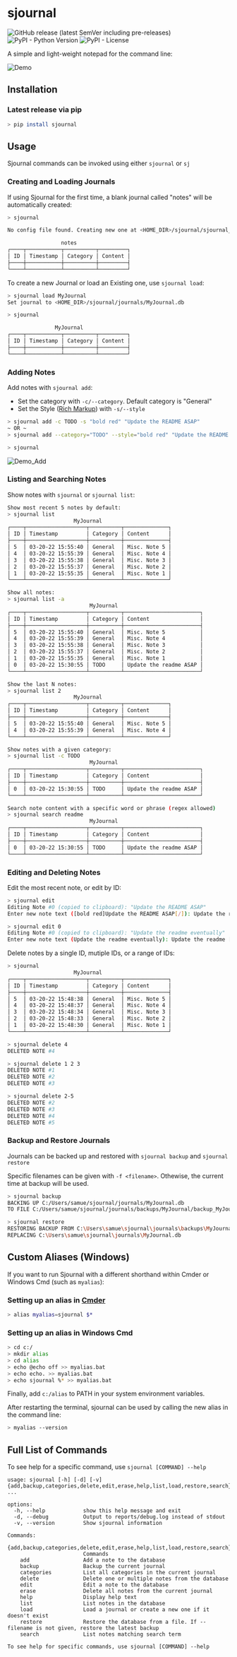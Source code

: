 # sjournal 
![GitHub release (latest SemVer including pre-releases)](https://img.shields.io/github/v/release/SamuelStuver/sjournal?include_prereleases&logo=github)
![PyPI - Python Version](https://img.shields.io/pypi/pyversions/sjournal)
![PyPI - License](https://img.shields.io/pypi/l/sjournal)

A simple and light-weight notepad for the command line:

![Demo](./demos/demo.png)

## Installation
### Latest release via pip
```bash
> pip install sjournal
```

## Usage
Sjournal commands can be invoked using either `sjournal` or `sj`
### Creating and Loading Journals
If using Sjournal for the first time, a blank journal called "notes" will be automatically created:
```bash
> sjournal

No config file found. Creating new one at <HOME_DIR>/sjournal/sjournal_config.json

                 notes
┌────┬───────────┬──────────┬─────────┐
│ ID │ Timestamp │ Category │ Content │
├────┼───────────┼──────────┼─────────┤
└────┴───────────┴──────────┴─────────┘
```

To create a new Journal or load an Existing one, use `sjournal load`:
```bash
> sjournal load MyJournal
Set journal to <HOME_DIR>/sjournal/journals/MyJournal.db

> sjournal

               MyJournal
┌────┬───────────┬──────────┬─────────┐
│ ID │ Timestamp │ Category │ Content │
├────┼───────────┼──────────┼─────────┤
└────┴───────────┴──────────┴─────────┘
```

### Adding Notes
Add notes with `sjournal add`:

- Set the category with `-c/--category`. Default category is "General"
- Set the Style ([Rich Markup](https://rich.readthedocs.io/en/latest/markup.html)) with `-s/--style`

```bash
> sjournal add -c TODO -s "bold red" "Update the README ASAP"
~ OR ~
> sjournal add --category="TODO" --style="bold red" "Update the README ASAP"

> sjournal
```

![Demo_Add](./demos/add_note.png)

### Listing and Searching Notes
Show notes with `sjournal` or `sjournal list`:
```bash
Show most recent 5 notes by default:
> sjournal list
                     MyJournal
┌────┬───────────────────┬──────────┬──────────────┐
│ ID │ Timestamp         │ Category │ Content      │
├────┼───────────────────┼──────────┼──────────────┤
│ 5  │ 03-20-22 15:55:40 │ General  │ Misc. Note 5 │
│ 4  │ 03-20-22 15:55:39 │ General  │ Misc. Note 4 │
│ 3  │ 03-20-22 15:55:38 │ General  │ Misc. Note 3 │
│ 2  │ 03-20-22 15:55:37 │ General  │ Misc. Note 2 │
│ 1  │ 03-20-22 15:55:35 │ General  │ Misc. Note 1 │
└────┴───────────────────┴──────────┴──────────────┘

Show all notes:
> sjournal list -a 
                          MyJournal
┌────┬───────────────────┬──────────┬────────────────────────┐
│ ID │ Timestamp         │ Category │ Content                │
├────┼───────────────────┼──────────┼────────────────────────┤
│ 5  │ 03-20-22 15:55:40 │ General  │ Misc. Note 5           │
│ 4  │ 03-20-22 15:55:39 │ General  │ Misc. Note 4           │
│ 3  │ 03-20-22 15:55:38 │ General  │ Misc. Note 3           │
│ 2  │ 03-20-22 15:55:37 │ General  │ Misc. Note 2           │
│ 1  │ 03-20-22 15:55:35 │ General  │ Misc. Note 1           │
│ 0  │ 03-20-22 15:30:55 │ TODO     │ Update the readme ASAP │
└────┴───────────────────┴──────────┴────────────────────────┘

Show the last N notes:
> sjournal list 2
                     MyJournal
┌────┬───────────────────┬──────────┬──────────────┐
│ ID │ Timestamp         │ Category │ Content      │
├────┼───────────────────┼──────────┼──────────────┤
│ 5  │ 03-20-22 15:55:40 │ General  │ Misc. Note 5 │
│ 4  │ 03-20-22 15:55:39 │ General  │ Misc. Note 4 │
└────┴───────────────────┴──────────┴──────────────┘

Show notes with a given category:
> sjournal list -c TODO
                          MyJournal
┌────┬───────────────────┬──────────┬────────────────────────┐
│ ID │ Timestamp         │ Category │ Content                │
├────┼───────────────────┼──────────┼────────────────────────┤
│ 0  │ 03-20-22 15:30:55 │ TODO     │ Update the readme ASAP │
└────┴───────────────────┴──────────┴────────────────────────┘

Search note content with a specific word or phrase (regex allowed)
> sjournal search readme
                          MyJournal
┌────┬───────────────────┬──────────┬────────────────────────┐
│ ID │ Timestamp         │ Category │ Content                │
├────┼───────────────────┼──────────┼────────────────────────┤
│ 0  │ 03-20-22 15:30:55 │ TODO     │ Update the readme ASAP │
└────┴───────────────────┴──────────┴────────────────────────┘
```

### Editing and Deleting Notes
Edit the most recent note, or edit by ID:
```bash
> sjournal edit
Editing Note #0 (copied to clipboard): "Update the README ASAP"
Enter new note text ([bold red]Update the README ASAP[/]): Update the readme eventually

> sjournal edit 0
Editing Note #0 (copied to clipboard): "Update the readme eventually"
Enter new note text (Update the readme eventually): Update the readme [bold red]RIGHT NOW[/]
```
Delete notes by a single ID, mutiple IDs, or a range of IDs:
```bash
> sjournal
                     MyJournal
┌────┬───────────────────┬──────────┬──────────────┐
│ ID │ Timestamp         │ Category │ Content      │
├────┼───────────────────┼──────────┼──────────────┤
│ 5  │ 03-20-22 15:48:38 │ General  │ Misc. Note 5 │
│ 4  │ 03-20-22 15:48:37 │ General  │ Misc. Note 4 │
│ 3  │ 03-20-22 15:48:34 │ General  │ Misc. Note 3 │
│ 2  │ 03-20-22 15:48:33 │ General  │ Misc. Note 2 │
│ 1  │ 03-20-22 15:48:30 │ General  │ Misc. Note 1 │
└────┴───────────────────┴──────────┴──────────────┘

> sjournal delete 4
DELETED NOTE #4

> sjournal delete 1 2 3
DELETED NOTE #1
DELETED NOTE #2
DELETED NOTE #3

> sjournal delete 2-5
DELETED NOTE #2
DELETED NOTE #3
DELETED NOTE #4
DELETED NOTE #5
```

### Backup and Restore Journals
Journals can be backed up and restored with `sjournal backup` and `sjournal restore`

Specific filenames can be given with `-f <filename>`. Othewise, the current time at backup will be used.
```bash
> sjournal backup
BACKING UP C:/Users/samue/sjournal/journals/MyJournal.db 
TO FILE C:/Users/samue/sjournal/journals/backups/MyJournal/backup_MyJournal_22_03_20_16_00_45.db

> sjournal restore
RESTORING BACKUP FROM C:\Users\samue\sjournal\journals\backups\MyJournal\backup_MyJournal_22_03_20_16_00_45.db
REPLACING C:\Users\samue\sjournal\journals\MyJournal.db
```


## Custom Aliases (Windows)
If you want to run Sjournal with a different shorthand within Cmder or Windows Cmd (such as `myalias`):

### Setting up an alias in [Cmder](https://cmder.net)
```bash
> alias myalias=sjournal $*
```

### Setting up an alias in Windows Cmd
```bash
> cd c:/
> mkdir alias
> cd alias
> echo @echo off >> myalias.bat
> echo echo. >> myalias.bat
> echo sjournal %* >> myalias.bat
```
Finally, add `c:/alias` to PATH in your system environment variables.

After restarting the terminal, sjournal can be used by calling the new alias in the command line:
```bash
> myalias --version
```

## Full List of Commands
To see help for a specific command, use `sjournal [COMMAND] --help`
```
usage: sjournal [-h] [-d] [-v] {add,backup,categories,delete,edit,erase,help,list,load,restore,search} ...

options:
  -h, --help            show this help message and exit
  -d, --debug           Output to reports/debug.log instead of stdout
  -v, --version         Show sjournal information

Commands:
  {add,backup,categories,delete,edit,erase,help,list,load,restore,search}
                        Commands
    add                 Add a note to the database
    backup              Backup the current journal
    categories          List all categories in the current journal
    delete              Delete one or multiple notes from the database
    edit                Edit a note to the database
    erase               Delete all notes from the current journal
    help                Display help text
    list                List notes in the database
    load                Load a journal or create a new one if it doesn't exist
    restore             Restore the database from a file. If --filename is not given, restore the latest backup
    search              List notes matching search term

To see help for specific commands, use sjournal [COMMAND] --help
```
